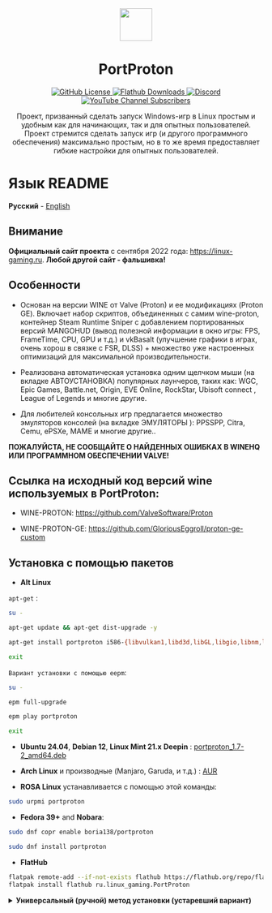 <div align="center">
  <img src="https://raw.githubusercontent.com/Castro-Fidel/PortWINE/master/data_from_portwine/img/gui/portproton.svg" width="64">
  <h1 align="center">PortProton</h1>
  <a href="https://github.com/Castro-Fidel/PortWINE/blob/master/LICENSE">
    <img src="https://img.shields.io/github/license/Castro-Fidel/PortWine?logo=github" alt="GitHub License">
  </a>
  <a href="https://flathub.org/ru/apps/ru.linux_gaming.PortProton">
    <img src="https://img.shields.io/flathub/downloads/ru.linux_gaming.PortProton?style=flat&logo=flathub" alt="Flathub Downloads">
  </a>
  <a href="https://discord.gg/FTaheP99wE">
    <img src="https://img.shields.io/discord/378683352946835456?logo=discord" alt="Discord">
  </a>
  <a href="https://www.youtube.com/@linux-gaming5986">
    <img src="https://img.shields.io/youtube/channel/subscribers/UCbI8OJx2D3q-4QKt4LffXTw?style=flat&logo=youtube" alt="YouTube Channel Subscribers">
  </a>
  <br/>
  <p align="center">
    Проект, призванный сделать запуск Windows-игр в Linux простым и удобным как для начинающих, так и для опытных пользователей.<br>
    Проект стремится сделать запуск игр (и другого программного обеспечения) максимально простым, но в то же время предоставляет гибкие настройки для опытных пользователей.
  </p>
</div>

# **Язык README**

**Русский** - [English](README.md)

## Внимание

**Официальный сайт проекта** с сентября 2022 года: https://linux-gaming.ru.  **Любой другой сайт - фальшивка!**

## Особенности

- Основан на версии WINE от Valve (Proton) и ее модификациях (Proton GE).
  Включает набор скриптов, объединенных с самим wine-proton, контейнер Steam Runtime Sniper с добавлением портированных версий MANGOHUD (вывод полезной информации в окно игры: FPS, FrameTime, CPU, GPU и т.д.) и vkBasalt (улучшение графики в играх, очень хорош в связке с FSR, DLSS) + множество уже настроенных оптимизаций для максимальной производительности.

- Реализована автоматическая установка одним щелчком мыши (на вкладке АВТОУСТАНОВКА) популярных лаунчеров, таких как: WGC, Epic Games, Battle.net, Origin, EVE Online, RockStar, Ubisoft connect , League of Legends и многие другие.

- Для любителей консольных игр предлагается множество эмуляторов консолей (на вкладке ЭМУЛЯТОРЫ ): PPSSPP, Citra, Cemu, ePSXe, MAME и многие другие..

**ПОЖАЛУЙСТА, НЕ СООБЩАЙТЕ О НАЙДЕННЫХ ОШИБКАХ В WINEHQ ИЛИ ПРОГРАММНОМ ОБЕСПЕЧЕНИИ VALVE!**

## **Ссылка на исходный код версий wine используемых в PortProton:**

* WINE-PROTON: https://github.com/ValveSoftware/Proton

* WINE-PROTON-GE: https://github.com/GloriousEggroll/proton-ge-custom

## Установка с помощью пакетов

* **Alt Linux**

`apt-get` :
```sh
su -

apt-get update && apt-get dist-upgrade -y

apt-get install portproton i586-{libvulkan1,libd3d,libGL,libgio,libnm,libnsl1,libnss,glibc-nss,glibc-pthread,libunwind,xorg-dri-swrast}

exit
```

`Вариант установки с помощью eepm`:

```sh
su -

epm full-upgrade

epm play portproton

exit
```

* **Ubuntu 24.04**, **Debian 12**, **Linux Mint 21.x** **Deepin** :
  [portproton_1.7-2_amd64.deb](https://github.com/Castro-Fidel/PortProton_dpkg/releases/download/portproton_1.7-2_amd64/portproton_1.7-2_amd64.deb)

* **Arch Linux** и производные (Manjaro, Garuda, и т.д.) :
  [AUR](https://aur.archlinux.org/packages/portproton)

* **ROSA Linux** устанавливается с помощью этой команды:

```sh
sudo urpmi portproton
```

* **Fedora 39+** and **Nobara**:

```sh
sudo dnf copr enable boria138/portproton

sudo dnf install portproton
```

* **FlatHub**

```sh
flatpak remote-add --if-not-exists flathub https://flathub.org/repo/flathub.flatpakrepo
flatpak install flathub ru.linux_gaming.PortProton
```


<details><summary><b>Универсальный (ручной) метод установки  (устаревший вариант)</b></summary>

**ВНИМАНИЕ** : при универсальном способе установки PortProton зависимости должны быть установлены вручную!

```sh
wget -c "https://github.com/Castro-Fidel/PortProton_ALT/raw/main/portproton" && sh portproton
```

## Зависимости

* **Пользователи карт NVIDIA**

Если у вас видеокарта от NVIDIA и установлен проприетарный драйвер, то необходимо проверить, установлена ли lib32-nvidia-utils (без нее ни одна 32-битная игра не будет работать)

* **Ubuntu / Linux Mint / Pop!_OS / Debian**

```sh
sudo dpkg --add-architecture i386

sudo add-apt-repository multiverse

sudo apt update

sudo apt upgrade

sudo apt install curl file libc6 libnss3 policykit-1 xz-utils bubblewrap curl icoutils tar libvulkan1 libvulkan1:i386  zstd cabextract xdg-utils openssl libgl1 libgl1:i386
```

* **Arch Linux / Manjaro**

Сперва проверьте включён ли **multilib** репозиторий

```sh
/etc/pacman.conf
===================================
[multilib]
Include = /etc/pacman.d/mirrorlist
====================================
```

```sh
sudo pacman -Syu bash bubblewrap zstd cabextract tar openssl desktop-file-utils curl dbus freetype2 gdk-pixbuf2 ttf-font gzip nss xorg-xrandr vulkan-driver vulkan-icd-loader lsof lib32-freetype2 lib32-libgl lib32-gcc-libs lib32-libx11 lib32-libxss lib32-alsa-plugins lib32-libgpg-error lib32-nss lib32-vulkan-driver lib32-vulkan-icd-loader lib32-lib32-openssl
```

Если у вас видеокарта от **NVIDIA**, обязательно проверьте, установлен ли пакет **lib32-nvidia-utils**.

```sh
sudo pacman -Syu lib32-nvidia-utils
```

* **openSUSE**

```sh
sudo zypper install curl bubblewrap zstd cabextract tar steam
```

* **Fedora**

```sh
sudo dnf update

sudo dnf upgrade --refresh

sudo dnf install curl bubblewrap zstd cabextract tar openssl mesa-dri-drivers.i686 mesa-vulkan-drivers mesa-vulkan-drivers.i686 vulkan-loader vulkan-loader.i686 nss.i686 alsa-lib.i686 mesa-libGL.i686 mesa-libEGL.i686 wmctrl ImageMagick
```

* **Alt Linux**

```sh
sudo apt-get update

sudo apt-get dist-upgrade -y

sudo apt-get install bubblewrap cabextract curl icoutils i586-libvulkan1 libvulkan1 vulkan-tools  zstd
```

* **ROSA DESKTOP FRESH R12**

```sh
sudo dnf update

sudo dnf upgrade --refresh

sudo dnf install sysvinit-tools curl libcurl4 bubblewrap zstd cabextract tar libvulkan1 lib64vulkan1 vulkan.x86_64 vulkan.i686 vkd3d.x86_64 vkd3d.i686 coreutils file libc6 libnss3 xz bubblewrap xdg-utils openssl libgl1 lib64freetype2 libfreetype2 lib64txc-dxtn libtxc-dxtn lib64opencl1 libopencl1 libdrm2 libdrm2.i686 mesa.i686
```

* **RED OS**

```sh
sudo -E dnf install curl icoutils libcurl  bubblewrap zstd cabextract tar goverlay openssl steam
```

* **Solus 4.x**

```sh
sudo eopkg it curl file bubblewrap curl icoutils tar  zstd cabextract xdg-utils openssl vulkan vulkan-32bit mesalib-32bit samba
```

* **Void**

```sh
sudo xbps-install -Su void-repo-multilib

sudo xbps-install -S bash wget icoutils yad bubblewrap zstd cabextract gzip tar xz openssl desktop-file-utils curl dbus freetype xdg-utils
gdk-pixbuf noto-fonts-ttf nss xrandr lsof mesa-demos ImageMagick Vulkan-Tools libgcc alsa-plugins-32bit libX11-32bit freetype-32bit libglvnd-32bit libgpg-error-32bit nss-32bit openssl-32bit vulkan-loader vulkan-loader-32bit
```
 </details>
